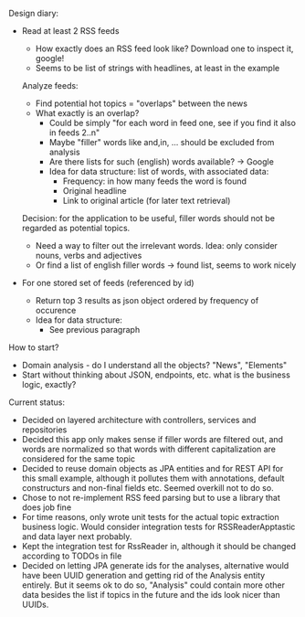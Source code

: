 Design diary:

* Read at least 2 RSS feeds
    * How exactly does an RSS feed look like? Download one to inspect it, google!
    * Seems to be list of strings with headlines, at least in the example
    
  Analyze feeds:
   * Find potential hot topics = "overlaps" between the news
   * What exactly is an overlap?
     * Could be simply "for each word in feed one, see if you find it also in feeds 2..n"
     * Maybe "filler" words like and,in, ... should be excluded from analysis
     * Are there lists for such (english) words available? -> Google
     * Idea for data structure: list of words, with associated data:
        * Frequency: in how many feeds the word is found
        * Original headline
        * Link to original article (for later text retrieval)
        
   Decision: for the application to be useful, filler words should not be regarded as potential topics.
   * Need a way to filter out the irrelevant words. Idea: only consider nouns, verbs and adjectives
   * Or find a list of english filler words -> found list, seems to work nicely
        
* For one stored set of feeds (referenced by id)
    * Return top 3 results as json object ordered by frequency of occurence
    * Idea for data structure:
        * See previous paragraph
        
How to start?

* Domain analysis - do I understand all the objects? "News", "Elements"
* Start without thinking about JSON, endpoints, etc. what is the business logic, exactly?

Current status:

* Decided on layered architecture with controllers, services and repositories
* Decided this app only makes sense if filler words are filtered out, and words are normalized so that
  words with different capitalization are considered for the same topic 
* Decided to reuse domain objects as JPA entities and for REST API for this small example, although it pollutes them
  with annotations, default constructurs and non-final fields etc. Seemed overkill not to do so.
* Chose to not re-implement RSS feed parsing but to use a library that does job fine
* For time reasons, only wrote unit tests for the actual topic extraction business logic. Would consider
  integration tests for RSSReaderApptastic and data layer next probably.
* Kept the integration test for RssReader in, although it should be changed according to TODOs in file
* Decided on letting JPA generate ids for the analyses, alternative would have been UUID generation and
  getting rid of the Analysis entity entirely. But it seems ok to do so, "Analysis" could contain more other
  data besides the list if topics in the future and the ids look nicer than UUIDs.
